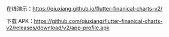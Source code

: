 在线演示：https://qiuxiang.github.io/flutter-finanical-charts-v2/

下载 APK：https://github.com/qiuxiang/flutter-finanical-charts-v2/releases/download/v2/app-profile.apk
